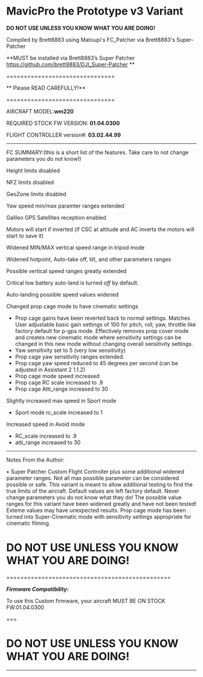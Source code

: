 # MavicPro the Prototype v3 Variant

**DO NOT USE UNLESS YOU KNOW WHAT YOU ARE DOING!**

Compiled by Brett8883 using Matoupi's FC_Patcher via Brett8883's Super-Patcher

**MUST be installed via Brett8883’s Super Patcher https://github.com/brett8883/DJI_Super-Patcher **

===============================

** Please READ CAREFULLY!**

===============================

AIRCRAFT MODEL:**wm220**

REQUIRED STOCK FW VERSION: **01.04.0300**

FLIGHT CONTROLLER version#: **03.02.44.99**

------------------------------------------

FC SUMMARY:(this is a short list of the features. Take care to not change parameters you do not know!)

Height limits disabled 

NFZ limits disabled 

GeoZone limits disabled 

Yaw speed min/max paramter ranges extended 

Galileo GPS Satellites reception enabled

Motors will start if inverted (if CSC at altitude and AC inverts the motors will start to save it)

Widened MIN/MAX vertical speed range in tripod mode

Widened hotpoint, Auto-take off, tilt, and other parameters ranges

Possible vertical speed ranges greatly extended

Critical low battery auto-land is turned *off* by default. 

Auto-landing possible speed values widened

Changed prop cage mode to have cinematic settings
- Prop cage gains have been reverted back to normal settings. Matches User adjustable basic gain settings of 100 for pitch, roll, yaw, throttle like factory default for p-gps mode. Effectively removes prop cover mode and creates new cinematic mode where sensitivity settings can be changed in this new mode without changing overall sensitivity settings.
- Yaw sensitivity set to 5 (very low sensitivity)
 - Prop cage yaw sensitivity ranges extended.
- Prop cage yaw speed reduced to 45 degrees per second (can be adjusted in Assistant 2 1.1.2)
- Prop cage mode speed increased
 - Prop cage RC scale increased to .9
 - Prop cage Atti_range increased to 30

Slightly increased max speed in Sport mode
- Sport mode rc_scale increased to 1

Increased speed in Avoid mode
- RC_scale increased to .9
- atti_range increased to 30




***********************************************

Notes From the Author:

• Super Patcher Custom Flight Controller plus some additional widened parameter ranges. Not all max possible parameter can be considered possible or safe. This variant is meant to allow additional testing to find the true limits of the aircraft. Default values are left factory default. Never change parameters you do not know what they do! The possible value ranges for this variant have been widened greatly and have not been tested! Exteme values may have unexpected results. Prop cage mode has been turned into Super-Cinematic mode with sensitivity settings appropriate for cinematic filming.  

# DO NOT USE UNLESS YOU KNOW WHAT YOU ARE DOING! 
===============================================

***Firmware Compatibility:***

To use this Custom firmware, your aircraft MUST BE ON STOCK FW:01.04.0300

===
# DO NOT USE UNLESS YOU KNOW WHAT YOU ARE DOING!
****


	

